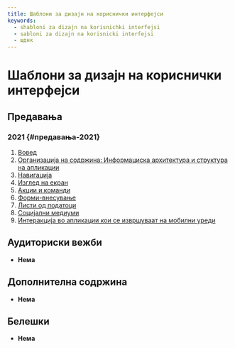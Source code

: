 ```yaml
---
title: Шаблони за дизајн на кориснички интерфејси
keywords:
  - shabloni za dizajn na korisnichki interfejsi
  - sabloni za dizajn na korisnicki interfejsi
  - шднк
---
```


# Шаблони за дизајн на кориснички интерфејси

## Предавања

### 2021 {#предавања-2021}

1. [Вовед](https://bbb-lb.finki.ukim.mk/playback/presentation/2.3/a0b57e8ad7af7a66b8f26c7229f083d8f82c8ff4-1633597485823?meetingId=a0b57e8ad7af7a66b8f26c7229f083d8f82c8ff4-1633597485823)
2. [Организација на содржина: Информациска архитектура и структура на апликации](https://bbb-lb.finki.ukim.mk/playback/presentation/2.3/eb2b05299996b14a8ca417053874f439ec05e98e-1634212020410?meetingId=eb2b05299996b14a8ca417053874f439ec05e98e-1634212020410)
3. [Навигација](https://bbb-lb.finki.ukim.mk/playback/presentation/2.3/0f80f8abc5d08937e6439a9dbf3c7083ebc7d827-1634816910878?meetingId=0f80f8abc5d08937e6439a9dbf3c7083ebc7d827-1634816910878)
4. [Изглед на екран](https://bbb-lb.finki.ukim.mk/playback/presentation/2.3/892f5926aa4e93430a181f5bf2b088803d719b0f-1635415382715?meetingId=892f5926aa4e93430a181f5bf2b088803d719b0f-1635415382715)
5. [Акции и команди](https://bbb-lb.finki.ukim.mk/playback/presentation/2.3/af2710295d90d93bb7358fe56914dcb7d8c0e1eb-1636026885828?meetingId=af2710295d90d93bb7358fe56914dcb7d8c0e1eb-1636026885828)
6. [Форми-внесување](https://bbb-lb.finki.ukim.mk/playback/presentation/2.3/83d917a96c0a8c698640cb2441a1933b7803cd53-1636631580885?meetingId=83d917a96c0a8c698640cb2441a1933b7803cd53-1636631580885)
7. [Листи од податоци](https://bbb-lb.finki.ukim.mk/playback/presentation/2.3/23471e12850124102ae6d78ad08dc88afea9031b-1638348481895?meetingId=23471e12850124102ae6d78ad08dc88afea9031b-1638348481895)
8. [Социјални медиуми](https://bbb-lb.finki.ukim.mk/playback/presentation/2.3/f3dce5b8005c16fe9b3742c923c1f05ae9b5ba63-1639051899376)
9. [Интеракција во апликации кои се извршуваат на мобилни уреди](https://bbb-lb.finki.ukim.mk/playback/presentation/2.3/89d64e97901aa68c48677981edc9fb569efb19a1-1639558392414)

## Аудиториски вежби

- **Нема**

## Дополнителна содржина

- **Нема**

## Белешки

- **Нема**

